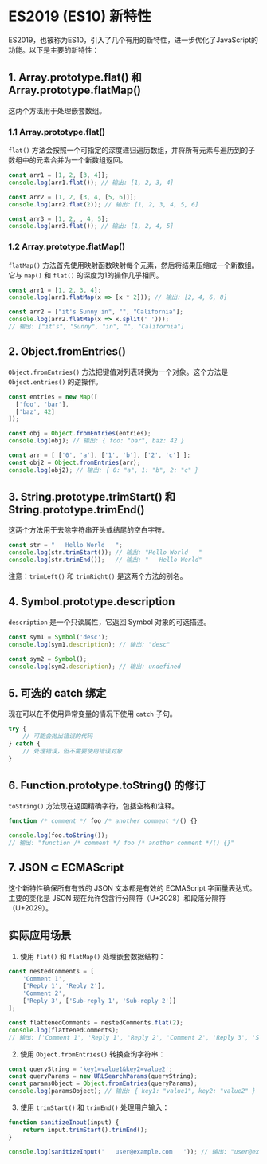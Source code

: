 # ES2019 (ES10) 新特性

ES2019，也被称为ES10，引入了几个有用的新特性，进一步优化了JavaScript的功能。以下是主要的新特性：

## 1. Array.prototype.flat() 和 Array.prototype.flatMap()

这两个方法用于处理嵌套数组。

### 1.1 Array.prototype.flat()

`flat()` 方法会按照一个可指定的深度递归遍历数组，并将所有元素与遍历到的子数组中的元素合并为一个新数组返回。

```javascript
const arr1 = [1, 2, [3, 4]];
console.log(arr1.flat()); // 输出: [1, 2, 3, 4]

const arr2 = [1, 2, [3, 4, [5, 6]]];
console.log(arr2.flat(2)); // 输出: [1, 2, 3, 4, 5, 6]

const arr3 = [1, 2, , 4, 5];
console.log(arr3.flat()); // 输出: [1, 2, 4, 5]
```

### 1.2 Array.prototype.flatMap()

`flatMap()` 方法首先使用映射函数映射每个元素，然后将结果压缩成一个新数组。它与 `map()` 和 `flat()` 的深度为1的操作几乎相同。

```javascript
const arr1 = [1, 2, 3, 4];
console.log(arr1.flatMap(x => [x * 2])); // 输出: [2, 4, 6, 8]

const arr2 = ["it's Sunny in", "", "California"];
console.log(arr2.flatMap(x => x.split(' '))); 
// 输出: ["it's", "Sunny", "in", "", "California"]
```

## 2. Object.fromEntries()

`Object.fromEntries()` 方法把键值对列表转换为一个对象。这个方法是 `Object.entries()` 的逆操作。

```javascript
const entries = new Map([
  ['foo', 'bar'],
  ['baz', 42]
]);

const obj = Object.fromEntries(entries);
console.log(obj); // 输出: { foo: "bar", baz: 42 }

const arr = [ ['0', 'a'], ['1', 'b'], ['2', 'c'] ];
const obj2 = Object.fromEntries(arr);
console.log(obj2); // 输出: { 0: "a", 1: "b", 2: "c" }
```

## 3. String.prototype.trimStart() 和 String.prototype.trimEnd()

这两个方法用于去除字符串开头或结尾的空白字符。

```javascript
const str = "   Hello World   ";
console.log(str.trimStart()); // 输出: "Hello World   "
console.log(str.trimEnd());   // 输出: "   Hello World"
```

注意：`trimLeft()` 和 `trimRight()` 是这两个方法的别名。

## 4. Symbol.prototype.description

`description` 是一个只读属性，它返回 Symbol 对象的可选描述。

```javascript
const sym1 = Symbol('desc');
console.log(sym1.description); // 输出: "desc"

const sym2 = Symbol();
console.log(sym2.description); // 输出: undefined
```

## 5. 可选的 catch 绑定

现在可以在不使用异常变量的情况下使用 `catch` 子句。

```javascript
try {
    // 可能会抛出错误的代码
} catch {
    // 处理错误，但不需要使用错误对象
}
```

## 6. Function.prototype.toString() 的修订

`toString()` 方法现在返回精确字符，包括空格和注释。

```javascript
function /* comment */ foo /* another comment */() {}

console.log(foo.toString());
// 输出: "function /* comment */ foo /* another comment */() {}"
```

## 7. JSON ⊂ ECMAScript

这个新特性确保所有有效的 JSON 文本都是有效的 ECMAScript 字面量表达式。主要的变化是 JSON 现在允许包含行分隔符（U+2028）和段落分隔符（U+2029）。

## 实际应用场景

1. 使用 `flat()` 和 `flatMap()` 处理嵌套数据结构：

```javascript
const nestedComments = [
    'Comment 1',
    ['Reply 1', 'Reply 2'],
    'Comment 2',
    ['Reply 3', ['Sub-reply 1', 'Sub-reply 2']]
];

const flattenedComments = nestedComments.flat(2);
console.log(flattenedComments);
// 输出: ['Comment 1', 'Reply 1', 'Reply 2', 'Comment 2', 'Reply 3', 'Sub-reply 1', 'Sub-reply 2']
```

2. 使用 `Object.fromEntries()` 转换查询字符串：

```javascript
const queryString = 'key1=value1&key2=value2';
const queryParams = new URLSearchParams(queryString);
const paramsObject = Object.fromEntries(queryParams);
console.log(paramsObject); // 输出: { key1: "value1", key2: "value2" }
```

3. 使用 `trimStart()` 和 `trimEnd()` 处理用户输入：

```javascript
function sanitizeInput(input) {
    return input.trimStart().trimEnd();
}

console.log(sanitizeInput('   user@example.com   ')); // 输出: "user@example.com"
```

